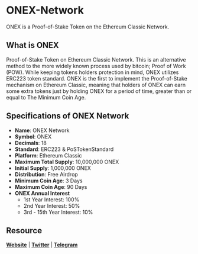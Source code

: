 # ONEX-Network
ONEX is a Proof-of-Stake Token on the Ethereum Classic Network.

## What is ONEX
Proof-of-Stake Token on Ethereum Classic Network. This is an alternative method to the more widely known process used by bitcoin; Proof of Work (POW). While keeping tokens holders protection in mind, ONEX utilizes ERC223 token standard. ONEX is the first to implement the Proof-of-Stake mechanism on Ethereum Classic, meaning that holders of ONEX can earn some extra tokens just by holding ONEX for a period of time, greater than or equal to The Minimum Coin Age.

## Specifications of ONEX Network
* **Name**: ONEX Network
* **Symbol**: ONEX
* **Decimals**: 18
* **Standard**: ERC223 & PoSTokenStandard
* **Platform**: Ethereum Classic
* **Maximum Total Supply**: 10,000,000 ONEX
* **Initial Supply**: 1,000,000 ONEX
* **Distribution**: Free Airdrop
* **Minimum Coin Age**: 3 Days
* **Maximum Coin Age**: 90 Days
* **ONEX Annual Interest**
  + 1st Year Interest: 100%
  + 2nd Year Interest: 50%
  + 3rd - 15th Year Interest: 10%

## Resource
**[Website](https://onex.network)** | **[Twitter](https://twitter.com/onexnet)** | **[Telegram](https://t.me/highlandertoken)**
